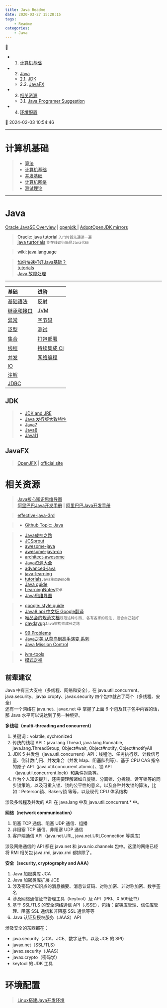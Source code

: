 ```yaml
---
title: Java Readme
date: 2020-03-27 15:28:15
tags: 
    - Readme
categories: 
    - Java
---
```


💠

- 1. [计算机基础](#计算机基础)
- 2. [Java](#java)
    - 2.1. [JDK](#jdk)
    - 2.2. [JavaFX](#javafx)
- 3. [相关资源](#相关资源)
    - 3.1. [Java Programer Suggestion](#java-programer-suggestion)
- 4. [环境配置](#环境配置)

💠 2024-02-03 10:54:46
****************************************
# 计算机基础

>- [算法](/Algorithm/Algorithm.md)  
>- [计算机基础](/Skills/CS/Computer.md)  
>- [并发基础](/Skills/Councurrency/)  
>- [计算机网络](/Skills/Network/)  
>- [测试理论](/Skills/Test/TestTheory.md)  

*************************************
# Java
[Oracle JavaSE Overview](http://www.oracle.com/technetwork/java/javase/overview/index.html) | [openjdk ](http://openjdk.java.net/) | [AdoptOpenJDK mirrors](https://mirrors.tuna.tsinghua.edu.cn/AdoptOpenJDK/)   

> [Oracle: java tutorial](https://docs.oracle.com/javase/tutorial/java/) `入门时首先通读一遍`  
> [java turtorials](https://www.geeksforgeeks.org/java-tutorials/) `能在线运行简易Java代码`

> [wiki: java language](https://en.wikipedia.org/wiki/Java_%28programming_language%29)  

> [如何快速打好Java基础？](https://www.zhihu.com/question/50904128)  
> [tutorials](https://github.com/eugenp/tutorials)  
> [Java 故障处理](/Java/AdvancedLearning/Tuning/Readme.md)  

********************

| 基础 | 进阶 |
|:----|:----|
| [基础语法](/Java/AdvancedLearning/JavaBasicSyntax.md)  | [反射](/Java/AdvancedLearning/JavaReflection.md) |
| [继承和接口](/Java/AdvancedLearning/JavaInheritedAndInterface.md)  | [JVM](/Java/AdvancedLearning/JVM.md) |
| [异常](/Java/AdvancedLearning/JavaException.md)  | [字节码](/Java/AdvancedLearning/JavaClass.md) |
| [泛型](/Java/AdvancedLearning/JavaGenerics.md)  | [测试](/Java/Test/JavaTest.md) | 
| [集合](/Java/AdvancedLearning/JavaCollection.md)  | [打包部署](/Java/AdvancedLearning/JavaDeploy.md) |
| [线程](/Java/AdvancedLearning/JavaThread.md)  | [持续集成 CI](/Skills/DevOps/ContinuousIntegration.md) |
| [并发](/Java/AdvancedLearning/JavaConcurrency.md)  | [网络编程](/Java/AdvancedLearning/JavaNetwork.md) |
| [IO](/Java/AdvancedLearning/JavaIO.md)  |  |
| [注解](/Java/AdvancedLearning/JavaAnnotation.md)  |  |
| [JDBC](/Java/AdvancedLearning/JDBC.md) | |

## JDK
>- [JDK and JRE](/Java/AdvancedLearning/JDKAndJRE.md)
>- [Java 发行版大致特性](/Java/AdvancedLearning/JavaReleaseVersion.md)
>- [Java7](/Java/AdvancedLearning/Java7.md)
>- [Java8](/Java/AdvancedLearning/Java8.md)
>- [Java11](/Java/AdvancedLearning/Java11.md)

## JavaFX
> [OpenJFX](https://wiki.openjdk.java.net/display/OpenJFX) | [official site](https://openjfx.io)

# 相关资源
> [Java核心知识思维导图](https://gitee.com/gin9/MindMap)  
> [阿里巴巴Java开发手册](https://github.com/alibaba/p3c) | [阿里巴巴Java开发手册](/Java/AlibabaJavaStandard.md)  

> [effective-java-3rd ](https://github.com/sjsdfg/effective-java-3rd-chinese)  

>- [Github Topic: Java](https://github.com/topics/java)

>- [Java成神之路](https://github.com/hollischuang/toBeTopJavaer)
>- [JCSprout](https://github.com/crossoverJie/JCSprout)
>- [awesome-java](https://github.com/akullpp/awesome-java)
>- [awesome-java-cn](https://github.com/jobbole/awesome-java-cn)
>- [architect-awesome](https://github.com/xingshaocheng/architect-awesome)
>- [Java资源大全](http://www.codeceo.com/article/java-resource-collection.html)
>- [advanced-java](https://github.com/doocs/advanced-java)
>- [java-learning](https://github.com/brianway/java-learning)
>- [tutorials](https://github.com/eugenp/tutorials)`Java生态Demo集`
>- [Java guide](https://github.com/Snailclimb/JavaGuide)
>- [LearningNotes](https://github.com/francistao/LearningNotes)`安卓`
>- [Java思维导图](https://gitee.com/java-mindmap/mapSource)

>- [google: style guide](https://google.github.io/styleguide/javaguide.html)
>- [Java8 api 中文版 Google翻译](https://blog.fondme.cn/posts/21004/)
>- [唯品会的规范文档](https://github.com/vipshop/vjtools)`规范这种东西, 各有各家的说法, 适合自己就好`
>- [daydayup](https://github.com/ITDragonBlog/daydayup)`Java架构师成长之路`

>- [99 Problems](https://github.com/shekhargulati/99-problems)
>- [Java之美 从菜鸟到高手演变 系列](https://blog.csdn.net/zhangerqing/article/details/8245560)
>- [Java Mission Control](https://www.oracle.com/technetwork/java/javaseproducts/mission-control/java-mission-control-1998576.html)

>- [jvm-tools](https://github.com/aragozin/jvm-tools)
>- [模式之禅](/Java/DesignPattern.md)

## 前辈建议
Java 中有三大支柱（多线程、网络和安全），在 java.util.concurrent、java.security、javax.cropty、javax.security 四个包中就占了两个（多线程、安全）  
还有一个网络在 java.net、javax.net 中  掌握了上面 6 个包及其子包中内容的话，那 Java 水平可以说达到了另一种境界。

**多线程（multi-threading and concurrent）**

1. 关键词：volatile, sychronized
2. 传统的线程 API：java.lang.Thread, java.lang.Runnable, java.lang.ThreadGroup, Object#wait, Object#notify, Object#notifyAll
3. JDK 5 并发包（java.util.concurrent）API：线程池、任务执行器、计数信号量、倒计数门闩、并发集合（并发 Map、阻塞队列等）、基于 CPU CAS 指令的原子 API（java.util.concurrent.atomic）、锁 API（java.util.concurrent.lock）和条件对象等。
4. 作为个人知识提升，还需要理解诸如自旋锁、分离锁、分拆锁、读写锁等的同步锁策略，以及可重入锁、锁的公平性的意义。以及各种并发锁的算法，比如：Peterson锁、Bakery锁 等等，以及现代 CPU 体系结构

涉及多线程及并发的 API 在 java.lang 中及 java.util.concurrent.* 中。

**网络（network communication）**

1. 阻塞 TCP 通信、阻塞 UDP 通信、组播
2. 非阻塞 TCP 通信、非阻塞 UDP 通信
3. 客户端通信 API（java.net.URL, java.net.URLConnection 等类库）

涉及网络通信的 API 都在 java.net 和 java.nio.channels 包中。这里的网络已经将 RMI 相关包 java.rmi, javax.rmi 都排除了。

**安全（security, cryptography and AAA）**

1. Java 加密类库 JCA
2. Java 加密类库扩展 JCE
3. 涉及密码学知识点的消息摘要、消息认证码、对称加密、非对称加密、数字签名
4. 涉及网络通信证书管理工具（keytool）及 API（PKI、X.509证书）
5. 基于 SSL/TLS 的安全网络通信 API（JSSE），包括：密钥库管理、信任库管理、阻塞 SSL 通信和非阻塞 SSL 通信等等
6. Java 认证及授权服务（JAAS）API

涉及安全的东西都在：

- java.security（JCA、JCE、数字证书，以及 JCE 的 SPI）
- javax.net（SSL/TLS）
- javax.security（JAAS）
- javax.crypto（密码学）
- keytool 的 JDK 工具 


# 环境配置
> [Linux搭建Java开发环境](/Linux/JavaDevInit.md)
